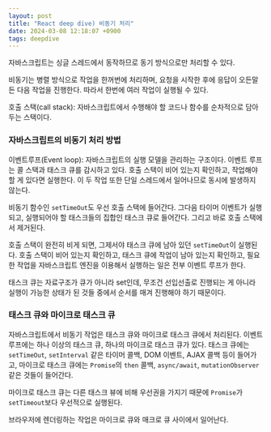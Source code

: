 ```yaml
---
layout: post
title: "React deep dive) 비동기 처리"
date: 2024-03-08 12:18:07 +0900
tags: deepdive
---
```


자바스크립트는 싱글 스레드에서 동작하므로 동기 방식으로만 처리할 수 있다.

비동기는 병렬 방식으로 작업을 한꺼번에 처리하며, 요청을 시작한 후에 응답이 오든말든 다음 작업을 진행한다. 따라서 한번에 여러 작업이 실행될 수 있다.

호출 스택(call stack): 자바스크립트에서 수행해야 할 코드나 함수를 순차적으로 담아두는 스택이다.

### 자바스크립트의 비동기 처리 방법

이벤트루프(Event loop): 자바스크립트의 실행 모델을 관리하는 구조이다. 이벤트 루프는 콜 스택과 태스크 큐를 감시하고 있다. 호출 스택이 비어 있는지 확인하고, 작업해야 할 게 있다면 실행한다. 이 두 작업 또한 단일 스레드에서 일어나므로 동시에 발생하지 않는다.

비동기 함수인 `setTimeOut`도 우선 호출 스택에 들어간다. 그다음 타이머 이벤트가 실행되고, 실행되어야 할 태스크들의 집합인 태스크 큐로 들어간다. 그리고 바로 호출 스택에서 제거된다.

호출 스택이 완전히 비게 되면, 그제서야 태스크 큐에 남아 있던 `setTimeOut`이 실행된다. 호출 스택이 비어 있는지 확인하고, 태스크 큐에 작업이 남아 있는지 확인하고, 필요한 작업을 자바스크립트 엔진을 이용해서 실행하는 일은 전부 이벤트 루프가 한다.

태스크 큐는 자료구조가 큐가 아니라 set인데, 무조건 선입선출로 진행되는 게 아니라 실행이 가능한 상태가 된 것들 중에서 순서를 매겨 진행해야 하기 때문이다.

### 태스크 큐와 마이크로 태스크 큐

자바스크립트에서 비동기 작업은 태스크 큐와 마이크로 태스크 큐에서 처리된다. 이벤트 루프에는 하나 이상의 태스크 큐, 하나의 마이크로 태스크 큐가 있다. 태스크 큐에는 `setTimeOut`, `setInterval` 같은 타이머 콜백, DOM 이벤트, AJAX 콜백 등이 들어가고, 마이크로 태스크 큐에는 `Promise`의 `then` 콜백, `async/await`, `mutationObserver` 같은 것들이 들어간다.

마이크로 태스크 큐는 다른 태스크 뷰에 비해 우선권을 가지기 때문에 `Promise`가 `setTimeout`보다 우선적으로 실행된다.

브라우저에 렌더링하는 작업은 마이크로 큐와 매크로 큐 사이에서 일어난다.
